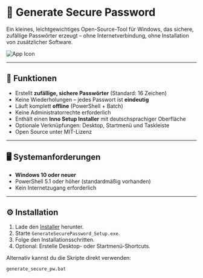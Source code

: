 # 🔐 Generate Secure Password

Ein kleines, leichtgewichtiges Open-Source-Tool für Windows, das sichere, zufällige Passwörter erzeugt – ohne Internetverbindung, ohne Installation von zusätzlicher Software.

![App Icon](https://bit-line.com/wp-content/uploads/2025/10/image.bmp)

---

## 🚀 Funktionen

- Erstellt **zufällige, sichere Passwörter** (Standard: 16 Zeichen)
- Keine Wiederholungen – jedes Passwort ist **eindeutig**
- Läuft komplett **offline** (PowerShell + Batch)
- Keine Administratorrechte erforderlich
- Enthält einen **Inno Setup Installer** mit deutschsprachiger Oberfläche
- Optionale Verknüpfungen: Desktop, Startmenü und Taskleiste
- Open Source unter MIT-Lizenz

---

## 🖥️ Systemanforderungen

- **Windows 10 oder neuer**
- PowerShell 5.1 oder höher (standardmäßig vorhanden)
- Kein Internetzugang erforderlich

---

## ⚙️ Installation

1. Lade den [Installer](https://bit-line.com/downloads/) herunter.  
2. Starte `GenerateSecurePassword_Setup.exe`.  
3. Folge den Installationsschritten.  
4. Optional: Erstelle Desktop- oder Startmenü-Shortcuts.

Alternativ kannst du die Skripte direkt verwenden:
```bash
generate_secure_pw.bat
